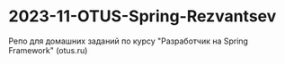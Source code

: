 # 2023-11-OTUS-Spring-Rezvantsev
Репо для домашних заданий по курсу "Разработчик на Spring Framework" (otus.ru)
